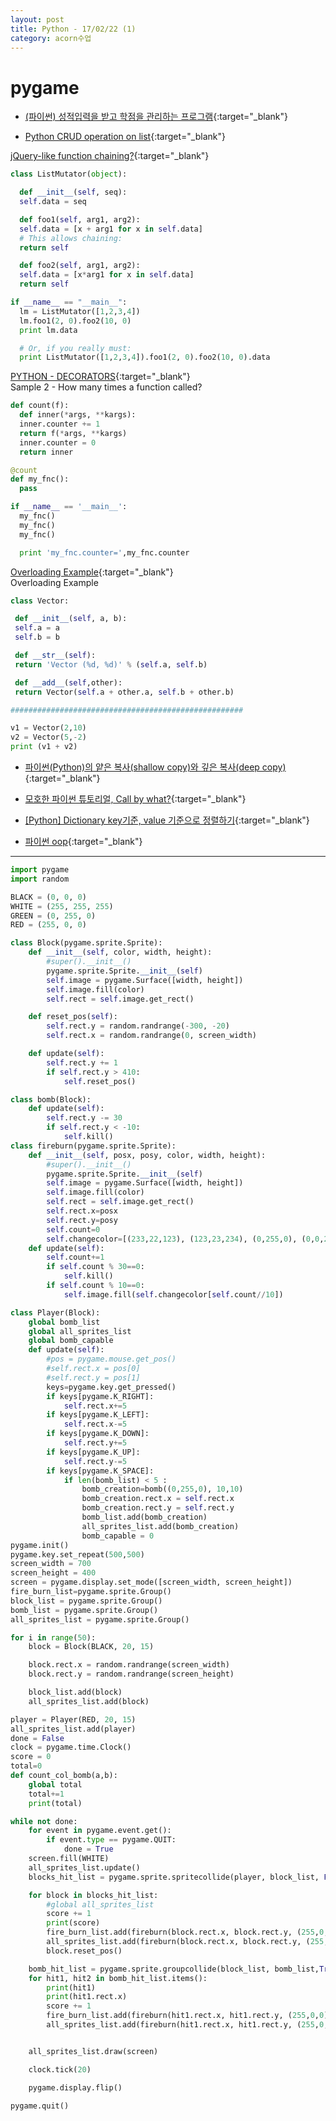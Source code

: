```yaml
---
layout: post
title: Python - 17/02/22 (1)
category: acorn수업
---
```


# pygame

- [(파이썬) 성적입력을 받고 학점을 관리하는 프로그램](http://blog.naver.com/PostView.nhn?blogId=18918&logNo=220272157306){:target="_blank"}

- [Python CRUD operation on list](http://code.runnable.com/VlNbdh-VtLowcQA2/python-crud-operation-on-list){:target="_blank"}


[jQuery-like function chaining?](http://stackoverflow.com/questions/4342977/python-jquery-like-function-chaining){:target="_blank"}
```python
class ListMutator(object):

  def __init__(self, seq):
  self.data = seq

  def foo1(self, arg1, arg2):
  self.data = [x + arg1 for x in self.data]
  # This allows chaining:
  return self

  def foo2(self, arg1, arg2):
  self.data = [x*arg1 for x in self.data]
  return self

if __name__ == "__main__":
  lm = ListMutator([1,2,3,4])
  lm.foo1(2, 0).foo2(10, 0)
  print lm.data

  # Or, if you really must:
  print ListMutator([1,2,3,4]).foo1(2, 0).foo2(10, 0).data
```

[PYTHON - DECORATORS](http://www.bogotobogo.com/python/python_decorators.php){:target="_blank"}  
Sample 2 - How many times a function called?  
```python
def count(f):
  def inner(*args, **kargs):
  inner.counter += 1
  return f(*args, **kargs)
  inner.counter = 0
  return inner

@count
def my_fnc():
  pass

if __name__ == '__main__':
  my_fnc()
  my_fnc()
  my_fnc()

  print 'my_fnc.counter=',my_fnc.counter
```

[Overloading Example](http://www.lsesumaths.com/uploads/4/5/7/6/45764893/lse_applicable_mathematics_-_python_-_lecture_5.pdf){:target="_blank"}  
Overloading Example  
```python
class Vector:

 def __init__(self, a, b):
 self.a = a
 self.b = b

 def __str__(self):
 return 'Vector (%d, %d)' % (self.a, self.b)

 def __add__(self,other):
 return Vector(self.a + other.a, self.b + other.b)

####################################################

v1 = Vector(2,10)
v2 = Vector(5,-2)
print (v1 + v2)
```


- [파이썬(Python)의 얕은 복사(shallow copy)와 깊은 복사(deep copy)](http://kkoseul.tistory.com/53){:target="_blank"}

- [모호한 파이썬 튜토리얼, Call by what?](https://item4.github.io/2015-07-18/Some-Ambiguousness-in-Python-Tutorial-Call-by-What/){:target="_blank"}

- [[Python] Dictionary key기준, value 기준으로 정렬하기](http://ourcstory.tistory.com/76){:target="_blank"}

- [파이썬 oop](https://www.tutorialspoint.com/python/python_classes_objects.htm){:target="_blank"}


---

```python
import pygame
import random

BLACK = (0, 0, 0)
WHITE = (255, 255, 255)
GREEN = (0, 255, 0)
RED = (255, 0, 0)

class Block(pygame.sprite.Sprite):
    def __init__(self, color, width, height):
        #super().__init__()
        pygame.sprite.Sprite.__init__(self)
        self.image = pygame.Surface([width, height])
        self.image.fill(color)
        self.rect = self.image.get_rect()

    def reset_pos(self):
        self.rect.y = random.randrange(-300, -20)
        self.rect.x = random.randrange(0, screen_width)

    def update(self):
        self.rect.y += 1
        if self.rect.y > 410:
            self.reset_pos()

class bomb(Block):
    def update(self):
        self.rect.y -= 30
        if self.rect.y < -10:
            self.kill()
class fireburn(pygame.sprite.Sprite):
    def __init__(self, posx, posy, color, width, height):
        #super().__init__()
        pygame.sprite.Sprite.__init__(self)
        self.image = pygame.Surface([width, height])
        self.image.fill(color)
        self.rect = self.image.get_rect()
        self.rect.x=posx
        self.rect.y=posy
        self.count=0
        self.changecolor=[(233,22,123), (123,23,234), (0,255,0), (0,0,255)]
    def update(self):
        self.count+=1
        if self.count % 30==0:
            self.kill()
        if self.count % 10==0:
            self.image.fill(self.changecolor[self.count//10])

class Player(Block):
    global bomb_list
    global all_sprites_list
    global bomb_capable
    def update(self):
        #pos = pygame.mouse.get_pos()
        #self.rect.x = pos[0]
        #self.rect.y = pos[1]
        keys=pygame.key.get_pressed()
        if keys[pygame.K_RIGHT]:
            self.rect.x+=5
        if keys[pygame.K_LEFT]:
            self.rect.x-=5
        if keys[pygame.K_DOWN]:
            self.rect.y+=5
        if keys[pygame.K_UP]:
            self.rect.y-=5
        if keys[pygame.K_SPACE]:
            if len(bomb_list) < 5 :
                bomb_creation=bomb((0,255,0), 10,10)
                bomb_creation.rect.x = self.rect.x
                bomb_creation.rect.y = self.rect.y
                bomb_list.add(bomb_creation)
                all_sprites_list.add(bomb_creation)
                bomb_capable = 0
pygame.init()
pygame.key.set_repeat(500,500)
screen_width = 700
screen_height = 400
screen = pygame.display.set_mode([screen_width, screen_height])
fire_burn_list=pygame.sprite.Group()
block_list = pygame.sprite.Group()
bomb_list = pygame.sprite.Group()
all_sprites_list = pygame.sprite.Group()

for i in range(50):
    block = Block(BLACK, 20, 15)

    block.rect.x = random.randrange(screen_width)
    block.rect.y = random.randrange(screen_height)

    block_list.add(block)
    all_sprites_list.add(block)

player = Player(RED, 20, 15)
all_sprites_list.add(player)
done = False
clock = pygame.time.Clock()
score = 0
total=0
def count_col_bomb(a,b):
    global total
    total+=1
    print(total)

while not done:
    for event in pygame.event.get():
        if event.type == pygame.QUIT:
            done = True
    screen.fill(WHITE)
    all_sprites_list.update()
    blocks_hit_list = pygame.sprite.spritecollide(player, block_list, False)

    for block in blocks_hit_list:
        #global all_sprites_list
        score += 1
        print(score)
        fire_burn_list.add(fireburn(block.rect.x, block.rect.y, (255,0,0),40,40))
        all_sprites_list.add(fireburn(block.rect.x, block.rect.y, (255,0,0),40,40))
        block.reset_pos()

    bomb_hit_list = pygame.sprite.groupcollide(block_list, bomb_list,True, True)
    for hit1, hit2 in bomb_hit_list.items():
        print(hit1)
        print(hit1.rect.x)
        score += 1
        fire_burn_list.add(fireburn(hit1.rect.x, hit1.rect.y, (255,0,0),40,40))
        all_sprites_list.add(fireburn(hit1.rect.x, hit1.rect.y, (255,0,0),40,40))


    all_sprites_list.draw(screen)

    clock.tick(20)

    pygame.display.flip()

pygame.quit()
```
